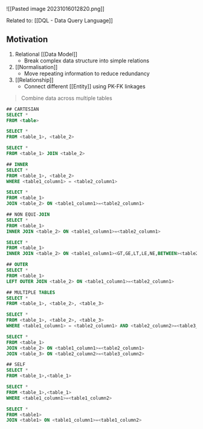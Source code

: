 ![[Pasted image 20231016012820.png]]

Related to: [[DQL - Data Query Language]]

## Motivation
1. Relational [[Data Model]]
	- Break complex data structure into simple relations
2. [[Normalisation]]
	- Move repeating information to reduce redundancy
3. [[Relationship]]
	- Connect different [[Entity]] using PK-FK linkages
> Combine data across multiple tables

```SQL
## CARTESIAN
SELECT * 
FROM <table>

SELECT * 
FROM <table_1>, <table_2>

SELECT * 
FROM <table_1> JOIN <table_2>

## INNER
SELECT *
FROM <table_1>, <table_2>
WHERE <table1_column1> = <table2_column1>

SELECT *
FROM <table_1> 
JOIN <table_2> ON <table1_column1>=<table2_column1>

## NON EQUI-JOIN
SELECT *
FROM <table_1>
INNER JOIN <table_2> ON <table1_column1>=<table2_column1>

SELECT *
FROM <table_1>
INNER JOIN <table_2> ON <table1_column1><GT,GE,LT,LE,NE,BETWEEN><table2_column1>

## OUTER
SELECT *
FROM <table_1>
LEFT OUTER JOIN <table_2> ON <table1_column1>=<table2_column1>

## MULTIPLE TABLES
SELECT *
FROM <table_1>, <table_2>, <table_3>

SELECT *
FROM <table_1>, <table_2>, <table_3>
WHERE <table1_column1> = <table2_column1> AND <table2_column2>=<table3_column2>

SELECT *
FROM <table_1>
JOIN <table_2> ON <table1_column1>=<table2_column1>
JOIN <table_3> ON <table2_column2>=<table3_column2>

## SELF
SELECT *
FROM <table_1>,<table_1>

SELECT *
FROM <table_1>,<table_1>
WHERE <table1_column1>=<table1_column2>

SELECT *
FROM <table1>
JOIN <table1> ON <table1_column1>=<table1_column2>
```